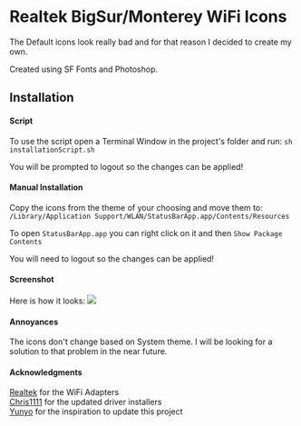 # Realtek BigSur/Monterey WiFi Icons

The Default icons look really bad and for that reason I decided to create my own.

Created using SF Fonts and Photoshop.

## Installation ##

#### Script ####
To use the script open a Terminal Window in the project's folder and run:
`sh installationScript.sh`

You will be prompted to logout so the changes can be applied!


#### Manual Installation ####

Copy the icons from the theme of your choosing and move them to:
`/Library/Application Support/WLAN/StatusBarApp.app/Contents/Resources`

To open `StatusBarApp.app` you can right click on it and then `Show Package Contents`

You will need to logout so the changes can be applied!

#### Screenshot ####

Here is how it looks:
![](https://imgur.com/GmvS6vs.png)

#### Annoyances ####

The icons don't change based on System theme.
I will be looking for a solution to that problem in the near future. 

#### Acknowledgments ####

[Realtek](https://www.realtek.com/en) for the WiFi Adapters\
[Chris1111](https://github.com/chris1111) for the updated driver installers\
[Yunyo](https://github.com/yunyu) for the inspiration to update this project
